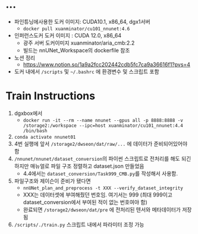 # ...
- 파인튜닝에사용한 도커 이미지: CUDA10.1, x86_64, dgx1서버
	- ```docker pull xuanminator/cu101_nnunet:4.6```
- 인퍼런스도커 도커 이미지 : CUDA 12.0, x86_64
  	- 광주 서버 도커이미지 xuanminator/aria_cmb:2.2 
	- 빌드는 nnUNet_Workspace의 dockerfile 참조
- 노션 정리
	- https://www.notion.so/1a9a2fcc202442cdb5fc7ca9a36616f1?pvs=4
- 도커 내에서 ```/scripts``` 및 ```~/.bashrc``` 에 환경변수 및 스크립트 포함

# Train Instructions
1. dgxbox에서
	- ```docker run -it --rm --name nnunet --gpus all -p 8888:8888 -v /storage2:/workspace --ipc=host xuanminator/cu101_nnunet:4.4 /bin/bash```
2. ```conda activate nnunet01```
3. 4번 실행에 앞서 ```/storage2/dwseon/dat/raw/...``` 에 데이터가 준비되어있어야 함
4. ```/nnunet/nnunet/dataset_conversion```의 파이썬 스크립트로 전처리를 해도 되긴 하지만 매뉴얼로 파일 구조 정렬하고 dataset.json 만들었음
	- 4.4에서는 ```dataset_conversion/Task999_CMB.py```를 작성해서 사용함. 
5. 파일구조와 제이슨이 준비가 됐다면
	- ```nnUNet_plan_and_preprocess -t XXX --verify_dataset_integrity```
	- XXX는 데이터셋에 부여해줬던 번호임. 여기서는 999 (최대 999이고 dataset_conversion에서 부여된 적이 없는 번호여야 함)
	- 완료되면 ```/storage2/dwseon/dat/pre``` 에 전처리된 텐서와 메타데이터가 저장됨
6. ```/scripts/./train.py```
   스크립트 내에서 파라미터 조정 가능
